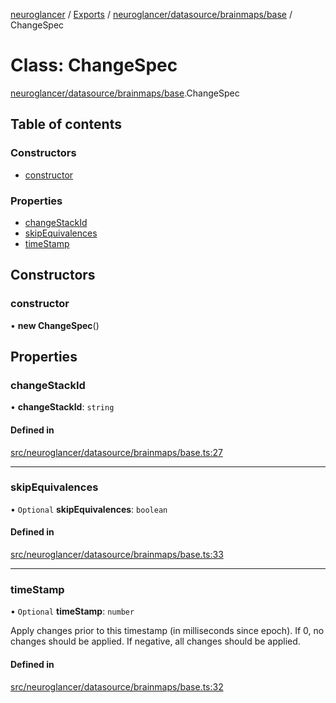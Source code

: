 [neuroglancer](../README.md) / [Exports](../modules.md) / [neuroglancer/datasource/brainmaps/base](../modules/neuroglancer_datasource_brainmaps_base.md) / ChangeSpec

# Class: ChangeSpec

[neuroglancer/datasource/brainmaps/base](../modules/neuroglancer_datasource_brainmaps_base.md).ChangeSpec

## Table of contents

### Constructors

- [constructor](neuroglancer_datasource_brainmaps_base.ChangeSpec.md#constructor)

### Properties

- [changeStackId](neuroglancer_datasource_brainmaps_base.ChangeSpec.md#changestackid)
- [skipEquivalences](neuroglancer_datasource_brainmaps_base.ChangeSpec.md#skipequivalences)
- [timeStamp](neuroglancer_datasource_brainmaps_base.ChangeSpec.md#timestamp)

## Constructors

### constructor

• **new ChangeSpec**()

## Properties

### changeStackId

• **changeStackId**: `string`

#### Defined in

[src/neuroglancer/datasource/brainmaps/base.ts:27](https://github.com/ActiveBrainAtlas2/neuroglancer/blob/91617476/src/neuroglancer/datasource/brainmaps/base.ts#L27)

___

### skipEquivalences

• `Optional` **skipEquivalences**: `boolean`

#### Defined in

[src/neuroglancer/datasource/brainmaps/base.ts:33](https://github.com/ActiveBrainAtlas2/neuroglancer/blob/91617476/src/neuroglancer/datasource/brainmaps/base.ts#L33)

___

### timeStamp

• `Optional` **timeStamp**: `number`

Apply changes prior to this timestamp (in milliseconds since epoch).  If 0, no changes should
be applied.  If negative, all changes should be applied.

#### Defined in

[src/neuroglancer/datasource/brainmaps/base.ts:32](https://github.com/ActiveBrainAtlas2/neuroglancer/blob/91617476/src/neuroglancer/datasource/brainmaps/base.ts#L32)
